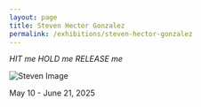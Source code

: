 ```yaml
---
layout: page
title: Steven Hector Gonzalez
permalink: /exhibitions/steven-hector-gonzalez
---
```

 *HIT me HOLD me RELEASE me*

![Steven Image](/images/steven/steven.jpg)

May 10 - June 21, 2025
